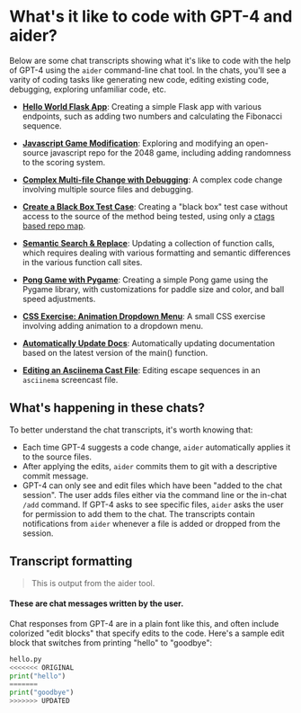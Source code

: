 # What's it like to code with GPT-4 and aider?

Below are some chat transcripts showing what it's like to code with the help of GPT-4 using the `aider` command-line chat tool.
In the chats, you'll see a varity of coding tasks like generating new code, editing existing code, debugging, exploring unfamiliar code, etc.

* [**Hello World Flask App**](hello-world-flask.md): Creating a simple Flask app with various endpoints, such as adding two numbers and calculating the Fibonacci sequence.

* [**Javascript Game Modification**](https://aider.chat/examples/2048-game.html): Exploring and modifying an open-source javascript repo for the 2048 game, including adding randomness to the scoring system.

* [**Complex Multi-file Change with Debugging**](complex-change.md): A complex code change involving multiple source files and debugging.

* [**Create a Black Box Test Case**](add-test.md): Creating a "black box" test case without access to the source of the method being tested, using only a [ctags based repo map](https://aider.chat/docs/ctags.html).

* [**Semantic Search & Replace**](semantic-search-replace.md): Updating a collection of function calls, which requires dealing with various formatting and semantic differences in the various function call sites.

* [**Pong Game with Pygame**](pong.md): Creating a simple Pong game using the Pygame library, with customizations for paddle size and color, and ball speed adjustments.

* [**CSS Exercise: Animation Dropdown Menu**](css-exercises.md): A small CSS exercise involving adding animation to a dropdown menu.

* [**Automatically Update Docs**](update-docs.md): Automatically updating documentation based on the latest version of the main() function.

* [**Editing an Asciinema Cast File**](asciinema.md): Editing escape sequences in an `asciinema` screencast file.

## What's happening in these chats?

To better understand the chat transcripts, it's worth knowing that:

  - Each time GPT-4 suggests a code change, `aider` automatically applies it to the source files.
  - After applying the edits, `aider` commits them to git with a descriptive commit message.
  - GPT-4 can only see and edit files which have been "added to the chat session". The user adds files either via the command line or the in-chat `/add` command. If GPT-4 asks to see specific files, `aider` asks the user for permission to add them to the chat. The transcripts contain notifications from `aider` whenever a file is added or dropped from the session.

## Transcript formatting

> This is output from the aider tool.

#### These are chat messages written by the user.

Chat responses from GPT-4 are in a plain font like this, and often include colorized "edit blocks" that specify edits to the code.
Here's a sample edit block that switches from printing "hello" to "goodbye":

```python
hello.py
<<<<<<< ORIGINAL
print("hello")
=======
print("goodbye")
>>>>>>> UPDATED
```
